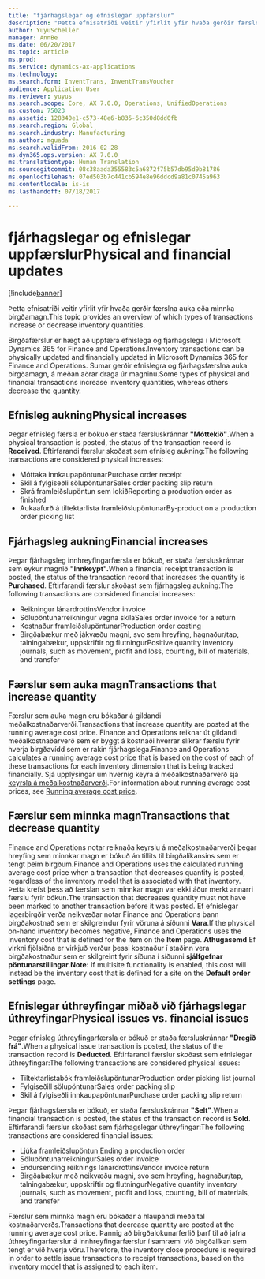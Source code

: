 ```yaml
---
title: "fjárhagslegar og efnislegar uppfærslur"
description: "Þetta efnisatriði veitir yfirlit yfir hvaða gerðir færslna auka eða minnka birgðamagn."
author: YuyuScheller
manager: AnnBe
ms.date: 06/20/2017
ms.topic: article
ms.prod: 
ms.service: dynamics-ax-applications
ms.technology: 
ms.search.form: InventTrans, InventTransVoucher
audience: Application User
ms.reviewer: yuyus
ms.search.scope: Core, AX 7.0.0, Operations, UnifiedOperations
ms.custom: 75023
ms.assetid: 128340e1-c573-48e6-b835-6c350d8dd0fb
ms.search.region: Global
ms.search.industry: Manufacturing
ms.author: mguada
ms.search.validFrom: 2016-02-28
ms.dyn365.ops.version: AX 7.0.0
ms.translationtype: Human Translation
ms.sourcegitcommit: 08c38aada355583c5a6872f75b57db95d9b81786
ms.openlocfilehash: 07ed503b7c441cb594e8e96ddcd9a81c0745a963
ms.contentlocale: is-is
ms.lasthandoff: 07/18/2017

---
```


# <a name="physical-and-financial-updates"></a><span data-ttu-id="c3ee8-103">fjárhagslegar og efnislegar uppfærslur</span><span class="sxs-lookup"><span data-stu-id="c3ee8-103">Physical and financial updates</span></span>

[!include[banner](../includes/banner.md)]


<span data-ttu-id="c3ee8-104">Þetta efnisatriði veitir yfirlit yfir hvaða gerðir færslna auka eða minnka birgðamagn.</span><span class="sxs-lookup"><span data-stu-id="c3ee8-104">This topic provides an overview of which types of transactions increase or decrease inventory quantities.</span></span> 

<span data-ttu-id="c3ee8-105">Birgðafærslur er hægt að uppfæra efnislega og fjárhagslega í Microsoft Dynamics 365 for Finance and Operations.</span><span class="sxs-lookup"><span data-stu-id="c3ee8-105">Inventory transactions can be physically updated and financially updated in Microsoft Dynamics 365 for Finance and Operations.</span></span> <span data-ttu-id="c3ee8-106">Sumar gerðir efnislegra og fjárhagsfærslna auka birgðamagn, á meðan aðrar draga úr magninu.</span><span class="sxs-lookup"><span data-stu-id="c3ee8-106">Some types of physical and financial transactions increase inventory quantities, whereas others decrease the quantity.</span></span>

## <a name="physical-increases"></a><span data-ttu-id="c3ee8-107">Efnisleg aukning</span><span class="sxs-lookup"><span data-stu-id="c3ee8-107">Physical increases</span></span>
<span data-ttu-id="c3ee8-108">Þegar efnisleg færsla er bókuð er staða færsluskránnar **"Móttekið"**.</span><span class="sxs-lookup"><span data-stu-id="c3ee8-108">When a physical transaction is posted, the status of the transaction record is **Received**.</span></span> <span data-ttu-id="c3ee8-109">Eftirfarandi færslur skoðast sem efnisleg aukning:</span><span class="sxs-lookup"><span data-stu-id="c3ee8-109">The following transactions are considered physical increases:</span></span>

-   <span data-ttu-id="c3ee8-110">Móttaka innkaupapöntunar</span><span class="sxs-lookup"><span data-stu-id="c3ee8-110">Purchase order receipt</span></span>
-   <span data-ttu-id="c3ee8-111">Skil á fylgiseðli sölupöntunar</span><span class="sxs-lookup"><span data-stu-id="c3ee8-111">Sales order packing slip return</span></span>
-   <span data-ttu-id="c3ee8-112">Skrá framleiðslupöntun sem lokið</span><span class="sxs-lookup"><span data-stu-id="c3ee8-112">Reporting a production order as finished</span></span>
-   <span data-ttu-id="c3ee8-113">Aukaafurð á tiltektarlista framleiðslupöntunar</span><span class="sxs-lookup"><span data-stu-id="c3ee8-113">By-product on a production order picking list</span></span>

## <a name="financial-increases"></a><span data-ttu-id="c3ee8-114">Fjárhagsleg aukning</span><span class="sxs-lookup"><span data-stu-id="c3ee8-114">Financial increases</span></span>
<span data-ttu-id="c3ee8-115">Þegar fjárhagsleg innhreyfingarfærsla er bókuð, er staða færsluskránnar sem eykur magnið **"Innkeypt".**</span><span class="sxs-lookup"><span data-stu-id="c3ee8-115">When a financial receipt transaction is posted, the status of the transaction record that increases the quantity is **Purchased**.</span></span> <span data-ttu-id="c3ee8-116">Eftirfarandi færslur skoðast sem fjárhagsleg aukning:</span><span class="sxs-lookup"><span data-stu-id="c3ee8-116">The following transactions are considered financial increases:</span></span>

-   <span data-ttu-id="c3ee8-117">Reikningur lánardrottins</span><span class="sxs-lookup"><span data-stu-id="c3ee8-117">Vendor invoice</span></span>
-   <span data-ttu-id="c3ee8-118">Sölupöntunarreikningur vegna skila</span><span class="sxs-lookup"><span data-stu-id="c3ee8-118">Sales order invoice for a return</span></span>
-   <span data-ttu-id="c3ee8-119">Kostnaður framleiðslupöntunar</span><span class="sxs-lookup"><span data-stu-id="c3ee8-119">Production order costing</span></span>
-   <span data-ttu-id="c3ee8-120">Birgðabækur með jákvæðu magni, svo sem hreyfing, hagnaður/tap, talningabækur, uppskriftir og flutningur</span><span class="sxs-lookup"><span data-stu-id="c3ee8-120">Positive quantity inventory journals, such as movement, profit and loss, counting, bill of materials, and transfer</span></span>

## <a name="transactions-that-increase-quantity"></a><span data-ttu-id="c3ee8-121">Færslur sem auka magn</span><span class="sxs-lookup"><span data-stu-id="c3ee8-121">Transactions that increase quantity</span></span>
<span data-ttu-id="c3ee8-122">Færslur sem auka magn eru bókaðar á gildandi meðalkostnaðarverði.</span><span class="sxs-lookup"><span data-stu-id="c3ee8-122">Transactions that increase quantity are posted at the running average cost price.</span></span> <span data-ttu-id="c3ee8-123">Finance and Operations reiknar út gildandi meðalkostnaðarverð sem er byggt á kostnaði hverrar slíkrar færslu fyrir hverja birgðavídd sem er rakin fjárhagslega.</span><span class="sxs-lookup"><span data-stu-id="c3ee8-123">Finance and Operations calculates a running average cost price that is based on the cost of each of these transactions for each inventory dimension that is being tracked financially.</span></span> <span data-ttu-id="c3ee8-124">Sjá upplýsingar um hvernig keyra á meðalkostnaðarverð sjá [keyrsla á meðalkostnaðarverði](running-average-cost-price.md).</span><span class="sxs-lookup"><span data-stu-id="c3ee8-124">For information about running average cost prices, see [Running average cost price](running-average-cost-price.md).</span></span>

## <a name="transactions-that-decrease-quantity"></a><span data-ttu-id="c3ee8-125">Færslur sem minnka magn</span><span class="sxs-lookup"><span data-stu-id="c3ee8-125">Transactions that decrease quantity</span></span>
<span data-ttu-id="c3ee8-126">Finance and Operations notar reiknaða keyrslu á meðalkostnaðarverði þegar hreyfing sem minnkar magn er bókuð án tillits til birgðalíkansins sem er tengt þeim birgðum.</span><span class="sxs-lookup"><span data-stu-id="c3ee8-126">Finance and Operations uses the calculated running average cost price when a transaction that decreases quantity is posted, regardless of the inventory model that is associated with that inventory.</span></span> <span data-ttu-id="c3ee8-127">Þetta krefst þess að færslan sem minnkar magn var ekki áður merkt annarri færslu fyrir bókun.</span><span class="sxs-lookup"><span data-stu-id="c3ee8-127">The transaction that decreases quantity must not have been marked to another transaction before it was posted.</span></span> <span data-ttu-id="c3ee8-128">Ef efnislegar lagerbirgðir verða neikvæðar notar Finance and Operations þann birgðakostnað sem er skilgreindur fyrir vöruna á síðunni **Vara**.</span><span class="sxs-lookup"><span data-stu-id="c3ee8-128">If the physical on-hand inventory becomes negative, Finance and Operations uses the inventory cost that is defined for the item on the **Item** page.</span></span> <span data-ttu-id="c3ee8-129">**Athugasemd** Ef virkni fjölsíðna er virkjuð verður þessi kostnaður í staðinn vera birgðakostnaður sem er skilgreint fyrir síðuna í síðunni **sjálfgefnar pöntunarstillingar**.</span><span class="sxs-lookup"><span data-stu-id="c3ee8-129">**Note:** If multisite functionality is enabled, this cost will instead be the inventory cost that is defined for a site on the **Default order settings** page.</span></span>

## <a name="physical-issues-vs-financial-issues"></a><span data-ttu-id="c3ee8-130">Efnislegar úthreyfingar miðað við fjárhagslegar úthreyfingar</span><span class="sxs-lookup"><span data-stu-id="c3ee8-130">Physical issues vs. financial issues</span></span>
<span data-ttu-id="c3ee8-131">Þegar efnisleg úthreyfingarfærsla er bókuð er staða færsluskránnar **"Dregið frá"**.</span><span class="sxs-lookup"><span data-stu-id="c3ee8-131">When a physical issue transaction is posted, the status of the transaction record is **Deducted**.</span></span> <span data-ttu-id="c3ee8-132">Eftirfarandi færslur skoðast sem efnislegar úthreyfingar:</span><span class="sxs-lookup"><span data-stu-id="c3ee8-132">The following transactions are considered physical issues:</span></span>

-   <span data-ttu-id="c3ee8-133">Tiltektarlistabók framleiðslupöntunar</span><span class="sxs-lookup"><span data-stu-id="c3ee8-133">Production order picking list journal</span></span>
-   <span data-ttu-id="c3ee8-134">Fylgiseðill sölupöntunar</span><span class="sxs-lookup"><span data-stu-id="c3ee8-134">Sales order packing slip</span></span>
-   <span data-ttu-id="c3ee8-135">Skil á fylgiseðli innkaupapöntunar</span><span class="sxs-lookup"><span data-stu-id="c3ee8-135">Purchase order packing slip return</span></span>

<span data-ttu-id="c3ee8-136">Þegar fjárhagsfærsla er bókuð, er staða færsluskránnar **"Selt"**.</span><span class="sxs-lookup"><span data-stu-id="c3ee8-136">When a financial transaction is posted, the status of the transaction record is **Sold**.</span></span> <span data-ttu-id="c3ee8-137">Eftirfarandi færslur skoðast sem fjárhagslegar úthreyfingar:</span><span class="sxs-lookup"><span data-stu-id="c3ee8-137">The following transactions are considered financial issues:</span></span>

-   <span data-ttu-id="c3ee8-138">Ljúka framleiðslupöntun.</span><span class="sxs-lookup"><span data-stu-id="c3ee8-138">Ending a production order</span></span>
-   <span data-ttu-id="c3ee8-139">Sölupöntunarreikningur</span><span class="sxs-lookup"><span data-stu-id="c3ee8-139">Sales order invoice</span></span>
-   <span data-ttu-id="c3ee8-140">Endursending reiknings lánardrottins</span><span class="sxs-lookup"><span data-stu-id="c3ee8-140">Vendor invoice return</span></span>
-   <span data-ttu-id="c3ee8-141">Birgðabækur með neikvæðu magni, svo sem hreyfing, hagnaður/tap, talningabækur, uppskriftir og flutningur</span><span class="sxs-lookup"><span data-stu-id="c3ee8-141">Negative quantity inventory journals, such as movement, profit and loss, counting, bill of materials, and transfer</span></span>

<span data-ttu-id="c3ee8-142">Færslur sem minnka magn eru bókaðar á hlaupandi meðaltal kostnaðarverðs.</span><span class="sxs-lookup"><span data-stu-id="c3ee8-142">Transactions that decrease quantity are posted at the running average cost price.</span></span> <span data-ttu-id="c3ee8-143">Þannig að birgðalokunarferlið þarf til að jafna úthreyfingarfærslur á innhreyfingarfærslur í samræmi við birgðalíkan sem tengt er við hverja vöru.</span><span class="sxs-lookup"><span data-stu-id="c3ee8-143">Therefore, the inventory close procedure is required in order to settle issue transactions to receipt transactions, based on the inventory model that is assigned to each item.</span></span>




